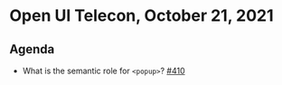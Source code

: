 # Open UI Telecon, October 21, 2021

## Agenda
- What is the semantic role for `<popup>`? [#410](https://github.com/openui/open-ui/issues/410)
